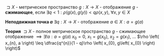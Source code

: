 $\sqsupset X$ - метрическое пространство
$g: X \to X$ - отображение
$g$ - **сжимающее**, если $\exists q < 1: \rho \left( g\left( x \right), g\left( y \right) \right) < q\rho \left( x, y \right),\ \forall x, y \in X$

**Неподвижная точка $a$**
$\exists q: X \to X$ - отображение
$a \in X: a = g\left( a \right)$

**Теория**
$\sqsupset  X$ - полное метрическое пространство
$g$ - сжимающее отображение $\implies \exists ! a: a = g\left( a \right)$
$x_{0} = 0,\ x_{1} = g\left( x_{0} \right),\ x_{2} = g\left( x_{1} \right),\ \ldots$
$\rho \left( x_{n}, a \right) \leq \dfrac{q^{n}}{1 - q}\rho \left( x_{0}, g\left( x_{0} \right) \right)$